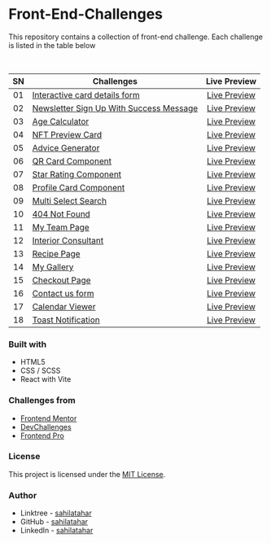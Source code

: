 # Front-End-Challenges

This repository contains a collection of front-end challenge. Each challenge is listed in the table below

<br>

| SN  | Challenges                                                                                                                                       |                                                Live Preview                                                 |
| :-: | ------------------------------------------------------------------------------------------------------------------------------------------------ | :---------------------------------------------------------------------------------------------------------: |
| 01  | [Interactive card details form](https://github.com/sahilatahar/Front-End-Challenges/tree/main/interactive-card-details-form)                     |      [Live Preview](https://sahilatahar.github.io/Front-End-Challenges/interactive-card-details-form/)      |
| 02  | [Newsletter Sign Up With Success Message](https://github.com/sahilatahar/Front-End-Challenges/tree/main/newsletter-sign-up-with-success-message) | [Live Preview](https://sahilatahar.github.io/Front-End-Challenges/newsletter-sign-up-with-success-message/) |
| 03  | [Age Calculator](https://github.com/sahilatahar/Front-End-Challenges/tree/main/age-calculator)                                                   |                   [Live Preview](https://frontend-challenge-age-calculator.netlify.app/)                    |
| 04  | [NFT Preview Card](https://github.com/sahilatahar/Front-End-Challenges/tree/main/nft-preview-card)                                               |             [Live Preview](https://sahilatahar.github.io/Front-End-Challenges/nft-preview-card)             |
| 05  | [Advice Generator](https://github.com/sahilatahar/Front-End-Challenges/tree/main/advice-generator)                                               |             [Live Preview](https://sahilatahar.github.io/Front-End-Challenges/advice-generator)             |
| 06  | [QR Card Component](https://github.com/sahilatahar/Front-End-Challenges/tree/main/qr-code-component)                                             |            [Live Preview](https://sahilatahar.github.io/Front-End-Challenges/qr-code-component)             |
| 07  | [Star Rating Component](https://github.com/sahilatahar/Front-End-Challenges/tree/main/star-rating-component)                                     |          [Live Preview](https://sahilatahar.github.io/Front-End-Challenges/star-rating-component)           |
| 08  | [Profile Card Component](https://github.com/sahilatahar/Front-End-Challenges/tree/main/profile-card-component)                                   |          [Live Preview](https://sahilatahar.github.io/Front-End-Challenges/profile-card-component)          |
| 09  | [Multi Select Search](https://github.com/sahilatahar/Front-End-Challenges/tree/main/multi-select-search)                                         |                          [Live Preview](https://multi-select-search.netlify.app/)                           |
| 10  | [404 Not Found](https://github.com/sahilatahar/Front-End-Challenges/tree/main/404-not-found)                                                     |              [Live Preview](https://sahilatahar.github.io/Front-End-Challenges/404-not-found)               |
| 11  | [My Team Page](https://github.com/sahilatahar/Front-End-Challenges/tree/main/my-team-page)                                                       |               [Live Preview](https://sahilatahar.github.io/Front-End-Challenges/my-team-page)               |
| 12  | [Interior Consultant](https://github.com/sahilatahar/Front-End-Challenges/tree/main/interior-consultant)                                         |           [Live Preview](https://sahilatahar.github.io/Front-End-Challenges/interior-consultant)            |
| 13  | [Recipe Page](https://github.com/sahilatahar/Front-End-Challenges/tree/main/recipe-page)                                         |           [Live Preview](https://devchallenges-recipe-page-project.netlify.app/)            |
| 14  | [My Gallery](https://github.com/sahilatahar/Front-End-Challenges/tree/main/my-gallery)                                         |           [Live Preview](https://sahilatahar.github.io/Front-End-Challenges/my-gallery)            |
| 15  | [Checkout Page](https://github.com/sahilatahar/Front-End-Challenges/tree/main/checkout-page)                                         |           [Live Preview](https://sahilatahar.github.io/Front-End-Challenges/checkout-page)            |
| 16  | [Contact us form](https://github.com/sahilatahar/Front-End-Challenges/tree/main/contact-us-form)                                         |           [Live Preview](https://sahilatahar.github.io/Front-End-Challenges/contact-us-form)            |
| 17  | [Calendar Viewer](https://github.com/sahilatahar/Front-End-Challenges/tree/main/calendar-viewer)                                         |           [Live Preview](https://sahilatahar.github.io/Front-End-Challenges/calendar-viewer)            |
| 18  | [Toast Notification](https://github.com/sahilatahar/Front-End-Challenges/tree/main/toast-notification)                                         |           [Live Preview](https://toast-notification-frontendpro.netlify.app/)            |


### Built with

- HTML5
- CSS / SCSS
- React with Vite

### Challenges from

- [Frontend Mentor](https://www.frontendmentor.io/challenges)
- [DevChallenges](https://devchallenges.io)
- [Frontend Pro](https://www.frontendpro.dev/)

### License

This project is licensed under the [MIT License](LICENSE).

### Author

- Linktree - [sahilatahar](https://linktr.ee/sahilatahar)
- GitHub - [sahilatahar](https://github.com/sahilatahar)
- LinkedIn - [sahilatahar](https://www.linkedin.com/in/sahilatahar/)
